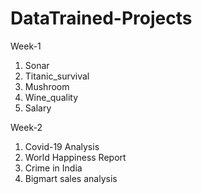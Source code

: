 # DataTrained-Projects
Week-1
1. Sonar 
2. Titanic_survival
3. Mushroom
4. Wine_quality
5. Salary

Week-2
1. Covid-19 Analysis
2. World Happiness Report
3. Crime in India
4. Bigmart sales analysis
